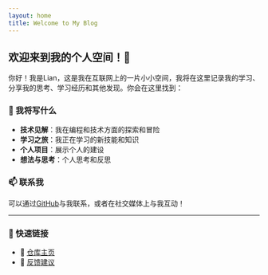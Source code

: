 ```yaml
---
layout: home
title: Welcome to My Blog
---
```



## 欢迎来到我的个人空间！👋

你好！我是Lian，这是我在互联网上的一片小小空间，我将在这里记录我的学习、分享我的思考、学习经历和其他发现。你会在这里找到：


### 🚀 我将写什么

- **技术见解**：我在编程和技术方面的探索和冒险
- **学习之旅**：我正在学习的新技能和知识
- **个人项目**：展示个人的建设
- **想法与思考**：个人思考和反思


### 📫 联系我

可以通过[GitHub](https://github.com/Dhgaj)与我联系，或者在社交媒体上与我互动！

---


### 🔗 快速链接

- 📁 [仓库主页](https://github.com/Dhgaj/Dhgaj.github.io)
- 💬 [反馈建议](https://github.com/Dhgaj/Dhgaj.github.io/issues)
